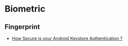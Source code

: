 # Biometric

## Fingerprint
- [How Secure is your Android Keystore Authentication ?](https://labs.f-secure.com/blog/how-secure-is-your-android-keystore-authentication)


